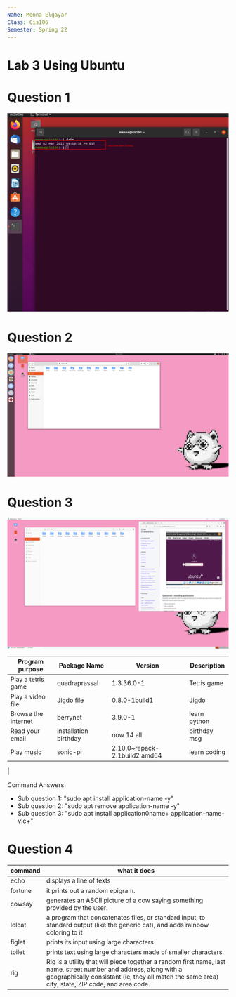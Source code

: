 ```yaml
---
Name: Menna Elgayar
Class: Cis106
Semester: Spring 22
---
```


#  Lab 3 Using Ubuntu 

# Question 1
![q1](q1.1.png)
# Question 2
![q2](q1.2.png)
# Question 3
 ![q3](q2.1.png)
 
| Program purpose     | Package Name        | Version      | Description |
| ------------------- | ------------------- | -------------| ----------- |
| Play a tetris game  | quadraprassal       |  1:3.36.0-1  | Tetris game |
| Play a video file   |  Jigdo file         |0.8.0-1build1 |   Jigdo     |
| Browse the internet |  berrynet           | 3.9.0-1      |learn python |
| Read your email     |installation birthday| now 14 all   |birthday msg |
| Play music          |sonic-pi             |2.10.0~repack-2.1build2 amd64|learn coding |
|

Command Answers:
* Sub question 1: "sudo apt install application-name -y"
* Sub question 2: "sudo apt remove application-name -y"
* Sub question 3: "sudo apt install application0name+ application-name- vlc+"

# Question 4

| command | what it does |
|---------|--------------|
| echo    |displays a line of texts              |
| fortune |it prints out a random epigram.           |
| cowsay  |generates an ASCII picture of a cow saying something provided by the user.              |
| lolcat  | a program that concatenates files, or standard input, to standard output (like the generic cat), and adds rainbow coloring to it |
| figlet  | prints its input using large characters|
| toilet  |prints text using large characters made of smaller characters.               |
| rig     |Rig is a utility that will piece together a random first name, last name, street number and address, along with a geographically consistant (ie, they all match the same area) city, state, ZIP code, and area code.|